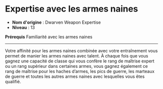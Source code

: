 # Expertise avec les armes naines

 * **Nom d'origine** : Dwarven Weapon Expertise
 * **Niveau** : 13


<p><strong>Prérequis</strong> Familiarité avec les armes naines</p>
<hr>
<p>Votre affinité pour les armes naines combinée avec votre entraînement vous permet de manier les armes naines avec talent. À chaque fois que vous gagnez une capacité de classe qui vous confère le rang de maîtrise expert ou un rang supérieur dans certaines armes, vous gagnez également ce rang de maîtrise pour les haches d’armes, les pics de guerre, les marteaux de guerre et toutes les autres armes naines avec lesquelles vous êtes qualifié.</p>